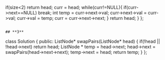 if(size<2) return head;
curr = head;
while(curr!=NULL){
if(curr->next==NULL) break;
int temp = curr->next->val;
curr->next->val = curr->val;
curr->val = temp;
curr = curr->next->next;
}
return head;
}
};
```
​
## **3**
```
class Solution {
public:
ListNode* swapPairs(ListNode* head) {
if(!head || !head->next) return head;
ListNode * temp = head->next;
head->next = swapPairs(head->next->next);
temp->next = head;
return temp;
}
};
```
